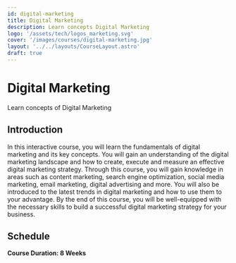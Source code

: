 ```yaml
---
id: digital-marketing
title: Digital Marketing
description: Learn concepts Digital Marketing
logo: '/assets/tech/logos_marketing.svg'
cover: '/images/courses/digital-marketing.jpg'
layout: '../../layouts/CourseLayout.astro'
draft: true
---
```


# Digital Marketing

Learn concepts of Digital Marketing

<!--
## Course Outline

- Lorem ipsum dolor sit amet consectetur adipisicing elit.
- Lorem ipsum dolor sit amet consectetur adipisicing elit.
- Lorem ipsum dolor sit amet consectetur adipisicing elit.
- Lorem ipsum dolor sit amet consectetur adipisicing elit.
-->

## Introduction

In this interactive course, you will learn the fundamentals of digital marketing and its key concepts. You will gain an understanding of the digital marketing landscape and how to create, execute and measure an effective digital marketing strategy. Through this course, you will gain knowledge in areas such as content marketing, search engine optimization, social media marketing, email marketing, digital advertising and more. You will also be introduced to the latest trends in digital marketing and how to use them to your advantage. By the end of this course, you will be well-equipped with the necessary skills to build a successful digital marketing strategy for your business.

## Schedule

**Course Duration: 8 Weeks**

<!--
<br />

- Week 1: _Chapter 1_
- Week 2: _Chapter 1_
- Week 3: _Chapter 2_
- Week 4: _Chapter 3_
- Week 5: _Chapter 4_
- Week 6: _Chapter 5_
- Week 7: _Chapter 5_
- Week 8: _Chapter 6_
-->

<!--
## Instructors

Lorem ipsum dolor sit, amet consectetur adipisicing elit. Possimus deleniti debitis doloremque ipsa at magni et doloribus facere beatae eaque, assumenda maiores nihil minus quae ab veritatis earum laudantium accusantium porro molestias quas corporis nam. Similique atque accusantium vel ab dolorum perspiciatis, esse consequuntur at dolores! Assumenda hic commodi consequatur.
-->
